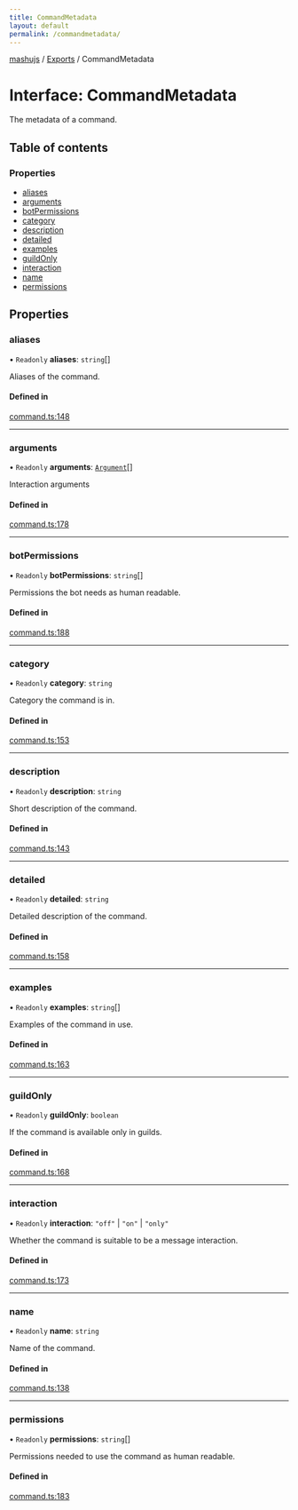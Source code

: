 ```yaml
---
title: CommandMetadata
layout: default
permalink: /commandmetadata/
---
```

[mashujs](/readme/) / [Exports](/modules/) / CommandMetadata

# Interface: CommandMetadata

The metadata of a command.

## Table of contents

### Properties

- [aliases](/commandmetadata/#aliases)
- [arguments](/commandmetadata/#arguments)
- [botPermissions](/commandmetadata/#botpermissions)
- [category](/commandmetadata/#category)
- [description](/commandmetadata/#description)
- [detailed](/commandmetadata/#detailed)
- [examples](/commandmetadata/#examples)
- [guildOnly](/commandmetadata/#guildonly)
- [interaction](/commandmetadata/#interaction)
- [name](/commandmetadata/#name)
- [permissions](/commandmetadata/#permissions)

## Properties

### aliases

• `Readonly` **aliases**: `string`[]

Aliases of the command.

#### Defined in

[command.ts:148](https://github.com/EpokTarren/mashu/blob/78d8416/src/command.ts#L148)

___

### arguments

• `Readonly` **arguments**: [`Argument`](/argument/)[]

Interaction arguments

#### Defined in

[command.ts:178](https://github.com/EpokTarren/mashu/blob/78d8416/src/command.ts#L178)

___

### botPermissions

• `Readonly` **botPermissions**: `string`[]

Permissions the bot needs as human readable.

#### Defined in

[command.ts:188](https://github.com/EpokTarren/mashu/blob/78d8416/src/command.ts#L188)

___

### category

• `Readonly` **category**: `string`

Category the command is in.

#### Defined in

[command.ts:153](https://github.com/EpokTarren/mashu/blob/78d8416/src/command.ts#L153)

___

### description

• `Readonly` **description**: `string`

Short description of the command.

#### Defined in

[command.ts:143](https://github.com/EpokTarren/mashu/blob/78d8416/src/command.ts#L143)

___

### detailed

• `Readonly` **detailed**: `string`

Detailed description of the command.

#### Defined in

[command.ts:158](https://github.com/EpokTarren/mashu/blob/78d8416/src/command.ts#L158)

___

### examples

• `Readonly` **examples**: `string`[]

Examples of the command in use.

#### Defined in

[command.ts:163](https://github.com/EpokTarren/mashu/blob/78d8416/src/command.ts#L163)

___

### guildOnly

• `Readonly` **guildOnly**: `boolean`

If the command is available only in guilds.

#### Defined in

[command.ts:168](https://github.com/EpokTarren/mashu/blob/78d8416/src/command.ts#L168)

___

### interaction

• `Readonly` **interaction**: ``"off"`` \| ``"on"`` \| ``"only"``

Whether the command is suitable to be a message interaction.

#### Defined in

[command.ts:173](https://github.com/EpokTarren/mashu/blob/78d8416/src/command.ts#L173)

___

### name

• `Readonly` **name**: `string`

Name of the command.

#### Defined in

[command.ts:138](https://github.com/EpokTarren/mashu/blob/78d8416/src/command.ts#L138)

___

### permissions

• `Readonly` **permissions**: `string`[]

Permissions needed to use the command as human readable.

#### Defined in

[command.ts:183](https://github.com/EpokTarren/mashu/blob/78d8416/src/command.ts#L183)
